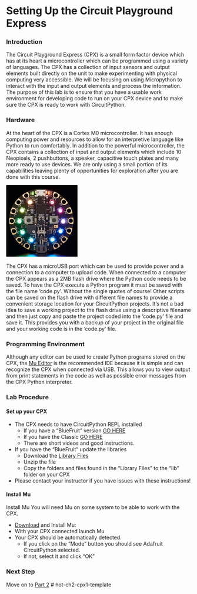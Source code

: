 # Setting Up the Circuit Playground Express

### Introduction
The Circuit Playground Express (CPX) is a small form factor device which has at its heart a
microcontroller which can be programmed using a variety of languages. The CPX has a
collection of input sensors and output elements built directly on the unit to make experimenting
with physical computing very accessible. We will be focusing on using Micropython to interact
with the input and output elements and process the information.
The purpose of this lab is to ensure that you have a usable work environment for developing
code to run on your CPX device and to make sure the CPX is ready to work with CircuitPython.

### Hardware
At the heart of the CPX is a Cortex M0 microcontroller. It has
enough computing power and resources to allow for an
interpretive language like Python to run comfortably. In addition to
the powerful microcontroller, the CPX contains a collection of input
and output elements which include 10 Neopixels, 2 pushbuttons, a
speaker, capacitive touch plates and many more ready to use
devices. We are only using a small portion of its capabilities
leaving plenty of opportunities for exploration after you are done
with this course.  

![CPX Pic](cpx.jpg)

The CPX has a microUSB port which can be used to provide
power and a connection to a computer to upload code. When
connected to a computer the CPX appears as a 2MB flash drive where the Python code needs
to be saved. To have the CPX execute a Python program it must be saved with the file name
‘code.py’. Without the single quotes of course! Other scripts can be saved on the flash drive
with different file names to provide a convenient storage location for your CircuitPython projects.
It’s not a bad idea to save a working project to the flash drive using a descriptive filename and
then just copy and paste the project coded into the ‘code.py’ file and save it. This provides you
with a backup of your project in the original file and your working code is in the ‘code.py’ file.

### Programming Environment
Although any editor can be used to create Python programs stored on the CPX, the [Mu Editor](https://codewith.mu/) is
the recommended IDE because it is simple and can recognize the CPX when connected via
USB. This allows you to view output from print statements in the code as well as possible error
messages from the CPX Python interpreter.

### Lab Procedure

#### Set up your CPX
- The CPX needs to have CircuitPython REPL installed
  - If you have a “BlueFruit” version [GO HERE](https://learn.adafruit.com/adafruit-circuit-playground-bluefruit/circuitpython)
  - If you have the Classic [GO HERE](https://learn.adafruit.com/adafruit-circuit-playground-express/circuitpython-quickstart)
  - There are short videos and good instructions.
- If you have the “BlueFruit” update the libraries
  - Download the [Library Files](https://circuitpython.org/libraries)
  - Unzip the file
  - Copy the folders and files found in the “Library Files” to the “lib” folder on your CPX
- Please contact your instructor if you have issues with these instructions!

#### Install Mu
Install Mu
You will need Mu on some system to be able to work with the CPX.
- [Download](https://codewith.mu/) and Install Mu:
- With your CPX connected launch Mu
- Your CPX should be automatically detected.
  - If you click on the “Mode” button you should see Adafruit CircuitPython selected.
  - If not, select it and click “OK”

### Next Step
Move on to [Part 2](part2.md)
#   h o t - c h 2 - c p x 1 - t e m p l a t e 
 
 